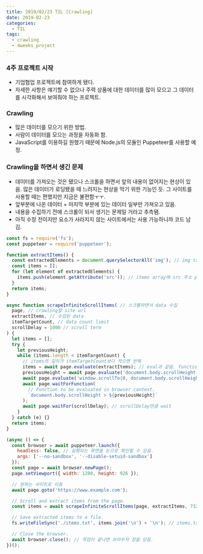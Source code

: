 ```yaml
---
title: 2019/02/23 TIL [Crawling]
date: 2019-02-23
categories:
  - TIL
tags:
  - crawling
  - 4weeks_project
---
```


### 4주 프로젝트 시작

- 기업협업 프로젝트에 참여하게 됐다.
- 자세한 사항은 얘기할 수 없으나 주력 상품에 대한 데이터를 많이 모으고 그 데이터를 시각화해서 보여줘야 하는 프로젝트.

### Crawling

- 많은 데이터를 모으기 위한 방법.
- 사람이 데이터를 모으는 과정을 자동화 함.
- JavaScript를 이용하길 원했기 때문에 Node.js의 모듈인 Puppeteer를 사용할 예정.

### Crawling을 하면서 생긴 문제

- 데이터를 가져오는 것은 됐으나 스크롤을 하면서 앞의 내용이 없어지는 현상이 있음. 많은 데이터가 로딩됐을 때 느려지는 현상을 막기 위한 기능인 듯. 그 사이트를 사용할 때는 편했지만 지금은 불편함ㅜㅜ.
- 앞부분에 나온 데이터 + 마지막 부분에 있는 데이터 일부만 가져오고 있음.
- 내용을 수집하기 전에 스크롤이 되서 생기는 문제일 거라고 추측됌.
- 아직 수정 전이지만 요소가 사라지지 않는 사이트에서는 사용 가능하니까 코드 남김.

```js
const fs = require('fs');
const puppeteer = require('puppeteer');

function extractItems() {
  const extractedElements = document.querySelectorAll('img'); // img tag selector
  const items = [];
  for (let element of extractedElements) {
    items.push(element.getAttribute('src')); // items array에 src 주소 push
  }
  return items;
}

async function scrapeInfiniteScrollItems( // 스크롤하면서 data 수집
  page, // crawling할 site url
  extractItems, // 수집된 data
  itemTargetCount, // data count limit
  scrollDelay = 1000 // scroll term
) {
  let items = [];
  try {
    let previousHeight;
    while (items.length < itemTargetCount) {
      // items의 길이가 itemTargetCount보다 작으면 반복
      items = await page.evaluate(extractItems); // eval과 같음. function을 invoke
      previousHeight = await page.evaluate('document.body.scrollHeight'); // body의 scrollHeight 계산
      await page.evaluate('window.scrollTo(0, document.body.scrollHeight)'); // scrollHeight로 스크롤 이동
      await page.waitForFunction(
        // Function to be evaluated in browser context.
        `document.body.scrollHeight > ${previousHeight}`
      );
      await page.waitFor(scrollDelay); // scrollDelay만큼 wait
    }
  } catch (e) {}
  return items;
}

(async () => {
  const browser = await puppeteer.launch({
    headless: false, // 실행되는 화면을 눈으로 확인할 수 있음.
    args: ['--no-sandbox', '--disable-setuid-sandbox']
  });
  const page = await browser.newPage();
  page.setViewport({ width: 1280, height: 926 });

  // 원하는 사이트로 이동
  await page.goto('https://www.example.com');

  // Scroll and extract items from the page.
  const items = await scrapeInfiniteScrollItems(page, extractItems, 732);

  // Save extracted items to a file.
  fs.writeFileSync('./items.txt', items.join('\n') + '\n'); // items.txt에 items data를 삽입

  // Close the browser.
  await browser.close(); // 작업이 끝나면 브라우저 창을 닫음.
})();
```
